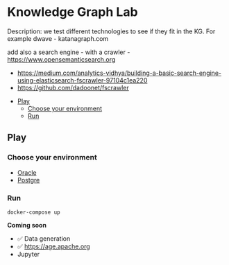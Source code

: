 # Knowledge Graph Lab <!-- omit in toc -->

Description: we test different technologies to see if they fit in the KG. 
For example dwave - katanagraph.com

add also a search engine - with a crawler - https://www.opensemanticsearch.org
* https://medium.com/analytics-vidhya/building-a-basic-search-engine-using-elasticsearch-fscrawler-97104c1ea220
* https://github.com/dadoonet/fscrawler

- [Play](#play)
  - [Choose your environment](#choose-your-environment)
  - [Run](#run)

## Play

### Choose your environment

* [Oracle](./infra/oracle/docker-compose.yml)
* [Postgre](./infra/postgre/docker-compose.yml)

### Run

`docker-compose up`

**Coming soon**
- ✅ Data generation
- ✅ https://age.apache.org
- Jupyter
